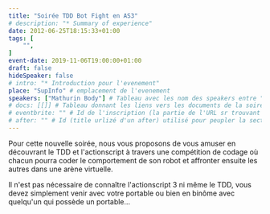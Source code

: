 ```yaml
---
title: "Soirée TDD Bot Fight en AS3"
# description: "* Summary of experience"
date: 2012-06-25T18:15:33+01:00
tags: [
    "",
]
event-date: 2019-11-06T19:00:00+01:00
draft: false
hideSpeaker: false
# intro: "* Introduction pour l'evenement"
place: "SupInfo" # emplacement de l'evenement
speakers: ["Mathurin Body"] # Tableau avec les nom des speakers entre " et séparé par des , et doit être identique au titre du speaker enregistré !
# docs: [[]] # Tableau donnant les liens vers les documents de la soirée hors affiche - exemple : [["L'inauguration","http://toursjug.cloud.xwiki.com/xwiki/bin/download/Meetings/20080409/InaugurationToursJUG.pdf"], ["Unitils et Selenium","Unitils-Selenium.pdf"]]
# eventbrite: "" # Id de l'inscription (la partie de l'URL sr trouvant après https://www.eventbrite.fr/e/ )
# after: "" # Id (title urlizé d'un after) utilisé pour peupler la section after d'un evvent (exemple : apside-after-01)
---
```


 Pour cette nouvelle soirée, nous vous proposons de vous amuser en découvrant le TDD et l'actionscript à travers une compétition de codage où chacun pourra coder le comportement de son robot et affronter ensuite les autres dans une arène virtuelle.
 
 Il n'est pas nécessaire de connaître l'actionscript 3 ni même le TDD, vous devez simplement venir avec votre portable ou bien en binôme avec quelqu'un qui possède un portable…
